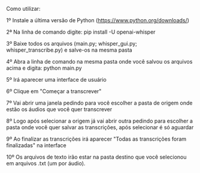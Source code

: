 Como utilizar:

1º Instale a última versão de Python (https://www.python.org/downloads/)

2ª Na linha de comando digite: pip install -U openai-whisper

3º Baixe todos os arquivos (main.py; whisper_gui.py; whisper_transcribe.py) e salve-os na mesma pasta

4º Abra a linha de comando na mesma pasta onde você salvou os arquivos acima e digita: python main.py

5º Irá aparecer uma interface de usuário

6º Clique em "Começar a transcrever"

7º Vai abrir uma janela pedindo para você escolher a pasta de origem onde estão os áudios que você quer transcrever

8º Logo após selecionar a origem já vai abrir outra pedindo para escolher a pasta onde você quer salvar as transcrições, após selecionar é só aguardar

9º Ao finalizar as transcrições irá aparecer "Todas as transcrições foram finalizadas" na interface

10º Os arquivos de texto irão estar na pasta destino que você selecionou em arquivos .txt (um por áudio).
